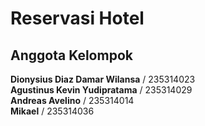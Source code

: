 # Reservasi Hotel

## Anggota Kelompok

**Dionysius Diaz Damar Wilansa** / 235314023
<br>
**Agustinus Kevin Yudipratama** / 235314029
<br>
**Andreas Avelino** / 235314014
<br>
**Mikael** / 235314036
